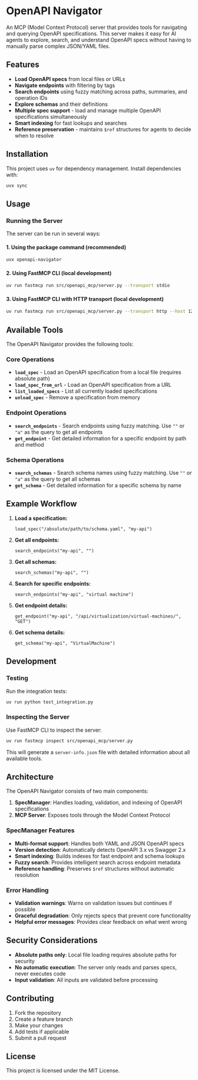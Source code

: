 # OpenAPI Navigator

An MCP (Model Context Protocol) server that provides tools for navigating and querying OpenAPI specifications. This server makes it easy for AI agents to explore, search, and understand OpenAPI specs without having to manually parse complex JSON/YAML files.

## Features

- **Load OpenAPI specs** from local files or URLs
- **Navigate endpoints** with filtering by tags
- **Search endpoints** using fuzzy matching across paths, summaries, and operation IDs
- **Explore schemas** and their definitions
- **Multiple spec support** - load and manage multiple OpenAPI specifications simultaneously
- **Smart indexing** for fast lookups and searches
- **Reference preservation** - maintains `$ref` structures for agents to decide when to resolve

## Installation

This project uses `uv` for dependency management. Install dependencies with:

```bash
uvx sync
```

## Usage

### Running the Server

The server can be run in several ways:

#### 1. Using the package command (recommended)
```bash
uvx openapi-navigator
```

#### 2. Using FastMCP CLI (local development)
```bash
uv run fastmcp run src/openapi_mcp/server.py --transport stdio
```

#### 3. Using FastMCP CLI with HTTP transport (local development)
```bash
uv run fastmcp run src/openapi_mcp/server.py --transport http --host 127.0.0.1 --port 8000
```

## Available Tools

The OpenAPI Navigator provides the following tools:

### Core Operations
- **`load_spec`** - Load an OpenAPI specification from a local file (requires absolute path)
- **`load_spec_from_url`** - Load an OpenAPI specification from a URL
- **`list_loaded_specs`** - List all currently loaded specifications
- **`unload_spec`** - Remove a specification from memory

### Endpoint Operations
- **`search_endpoints`** - Search endpoints using fuzzy matching. Use `""` or `"a"` as the query to get all endpoints
- **`get_endpoint`** - Get detailed information for a specific endpoint by path and method

### Schema Operations
- **`search_schemas`** - Search schema names using fuzzy matching. Use `""` or `"a"` as the query to get all schemas
- **`get_schema`** - Get detailed information for a specific schema by name

## Example Workflow

1. **Load a specification:**
   ```
   load_spec("/absolute/path/to/schema.yaml", "my-api")
   ```

2. **Get all endpoints:**
   ```
   search_endpoints("my-api", "")
   ```

3. **Get all schemas:**
   ```
   search_schemas("my-api", "")
   ```

4. **Search for specific endpoints:**
   ```
   search_endpoints("my-api", "virtual machine")
   ```

5. **Get endpoint details:**
   ```
   get_endpoint("my-api", "/api/virtualization/virtual-machines/", "GET")
   ```

6. **Get schema details:**
   ```
   get_schema("my-api", "VirtualMachine")
   ```

## Development

### Testing

Run the integration tests:
```bash
uv run python test_integration.py
```

### Inspecting the Server

Use FastMCP CLI to inspect the server:
```bash
uv run fastmcp inspect src/openapi_mcp/server.py
```

This will generate a `server-info.json` file with detailed information about all available tools.

## Architecture

The OpenAPI Navigator consists of two main components:

1. **SpecManager**: Handles loading, validation, and indexing of OpenAPI specifications
2. **MCP Server**: Exposes tools through the Model Context Protocol

### SpecManager Features

- **Multi-format support**: Handles both YAML and JSON OpenAPI specs
- **Version detection**: Automatically detects OpenAPI 3.x vs Swagger 2.x
- **Smart indexing**: Builds indexes for fast endpoint and schema lookups
- **Fuzzy search**: Provides intelligent search across endpoint metadata
- **Reference handling**: Preserves `$ref` structures without automatic resolution

### Error Handling

- **Validation warnings**: Warns on validation issues but continues if possible
- **Graceful degradation**: Only rejects specs that prevent core functionality
- **Helpful error messages**: Provides clear feedback on what went wrong

## Security Considerations

- **Absolute paths only**: Local file loading requires absolute paths for security
- **No automatic execution**: The server only reads and parses specs, never executes code
- **Input validation**: All inputs are validated before processing

## Contributing

1. Fork the repository
2. Create a feature branch
3. Make your changes
4. Add tests if applicable
5. Submit a pull request

## License

This project is licensed under the MIT License.